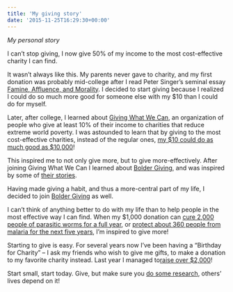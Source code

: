 ```yaml
---
title: 'My giving story'
date: '2015-11-25T16:29:30+00:00'
---
```

*My personal story*

I can’t stop giving, I now give 50% of my income to the most cost-effective charity I can find.

It wasn’t always like this. My parents never gave to charity, and my first donation was probably mid-college after I read Peter Singer’s seminal essay [Famine, Affluence, and Morality](http://www.utilitarian.net/singer/by/1972----.htm). I decided to start giving because I realized I could do so much more good for someone else with my $10 than I could do for myself.

Later, after college, I learned about [Giving What We Can](http://www.givingwhatwecan.org/), an organization of people who give at least 10% of their income to charities that reduce extreme world poverty. I was astounded to learn that by giving to the most cost-effective charities, instead of the regular ones, [my $10 could do as much good as $10,000](http://givingwhatwecan.org/where-to-give)!

This inspired me to not only give more, but to give more-effectively. After joining Giving What We Can I learned about [Bolder Giving](http://boldergiving.org/), and was inspired by some of [their stories](http://boldergiving.org/stories.php?story=97).

Having made giving a habit, and thus a more-central part of my life, I decided to join [Bolder Giving](http://boldergiving.org/stories.php?story=Boris) as well.

I can’t think of anything better to do with my life than to help people in the most effective way I can find. When my $1,000 donation can [cure 2,000 people of parasitic worms for a full year](http://www.givewell.org/international/top-charities/SCI), or [protect about 360 people from malaria for the next five years](http://www.givewell.org/international/top-charities/AMF), I’m inspired to give more!

Starting to give is easy. For several years now I’ve been having a “Birthday for Charity” – I ask my friends who wish to give me gifts, to make a donation to my favorite charity instead. Last year I managed to[raise over $2,000](http://www.againstmalaria.com/Fundraiser.aspx?FundraiserID=6560)!

Start small, start today. Give, but make sure you [do some research](http://www.givewell.org/), others’ lives depend on it!

